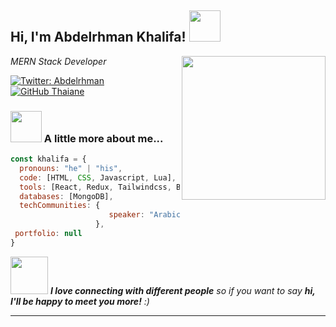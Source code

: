 <h2> Hi, I'm Abdelrhman Khalifa! <img src="https://media.giphy.com/media/mGcNjsfWAjY5AEZNw6/giphy.gif" width="50"></h2>
<img align='right' src="https://media0.giphy.com/media/v1.Y2lkPTc5MGI3NjExbjJxZnFxN2R5dWhjZXd0dHl4Z2V3bnF5amg3c256MmQ5MHBpa3Z1ayZlcD12MV9pbnRlcm5hbF9naWZfYnlfaWQmY3Q9Zw/bGgsc5mWoryfgKBx1u/giphy.webp" width="230">
<p><em> MERN Stack Developer 
</em></p>

[![Twitter: Abdelrhman](https://img.shields.io/twitter/follow/abdu500k1?style=social)](https://x.com/abdu500k1)
[![GitHub Thaiane](https://img.shields.io/github/followers/abdelrhman?label=follow&style=social)](https://github.com/AbduKhalifa)


### <img src="https://media.giphy.com/media/VgCDAzcKvsR6OM0uWg/giphy.gif" width="50"> A little more about me...  

```javascript
const khalifa = {
  pronouns: "he" | "his",
  code: [HTML, CSS, Javascript, Lua],
  tools: [React, Redux, Tailwindcss, Bootstrap, JQuery, Nodejs, EJS, Expressjs],
  databases: [MongoDB],
  techCommunities: {
                      speaker: "Arabic"
                   },
 portfolio: null
}
```

<img src="https://media.giphy.com/media/LnQjpWaON8nhr21vNW/giphy.gif" width="60"> <em><b>I love connecting with different people</b> so if you want to say <b>hi, I'll be happy to meet you more!</b> :)</em>

---
